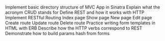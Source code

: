 
Implement basic directory structure of MVC App in Sinatra
Explain what the acronym CRUD stands for
Define REST and how it works with HTTP
Implement RESTful Routing
	Index page
	Show page
	New page
	Edit page
	Create route
	Update route
	Delete route
Practice writing form templates in HTML with ERB
Describe how the HTTP verbs correspond to REST
Demonstrate how to build params hash from forms